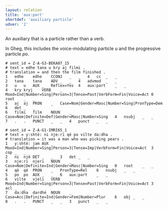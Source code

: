 ```yaml
---
layout: relation
title: 'aux:part'
shortdef: 'auxiliary particle'
udver: '2'
---
```


An auxiliary that is a particle rather than a verb.

In Gheg, this includes the voice-modulating particle *u* and the progressive particle *po*.


~~~ conllu
# sent_id = Z-A-G3-BEKA07_15
# text = edhe tana u kry aj filmi .
# translation = and then the film finished .
1	edhe	edhe	CCONJ	_	_	4	cc	_	_
2	tana	tana	ADV	_	_	4	advmod	_	_
3	u	u	AUX	_	Reflex=Yes	4	aux:part	_	_
4	kry	kryj	VERB	_	Mood=Ind|Number=Sing|Person=3|Tense=Past|VerbForm=Fin|Voice=Act	0	root	_	_
5	aj	aj	PRON	_	Case=Nom|Gender=Masc|Number=Sing|PronType=Dem	6	det	_	_
6	filmi	film	NOUN	_	Case=Nom|Definite=Def|Gender=Masc|Number=Sing	4	nsubj	_	_
7	.	.	PUNCT	_	_	4	punct	_	_
~~~

~~~ conllu
# sent_id = Z-A-G1-IMRI65_1
# text = y:shtë: ni nje:ri që po vilte da:dha .
# translation = it was a man who was picking pears .
1	y:shtë:	jam	AUX	_	Mood=Ind|Number=Sing|Person=3|Tense=Imp|VerbForm=Fin|Voice=Act	3	cop	_	_
2	ni	një	DET	_	_	3	det	_	_
3	nje:ri	njeri	NOUN	_	Case=Nom|Definite=Ind|Gender=Masc|Number=Sing	0	root	_	_
4	që	që	PRON	_	PronType=Rel	6	nsubj	_	_
5	po	po	AUX	_	_	6	aux:part	_	_
6	vilte	vjeli	VERB	_	Mood=Ind|Number=Sing|Person=3|Tense=Past|VerbForm=Fin|Voice=Act	3	acl	_	_
7	da:dha	dardhë	NOUN	_	Case=Acc|Definite=Ind|Gender=Fem|Number=Plur	6	obj	_	_
8	.	.	PUNCT	_	_	3	punct	_	_
~~~

<!-- Interlanguage links updated Út 9. května 2023, 20:04:01 CEST -->
